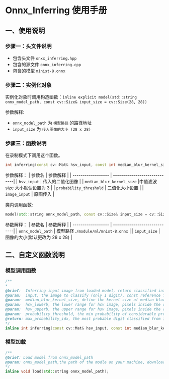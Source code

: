 # Onnx_Inferring 使用手册
## 一、使用说明

### 步骤一：头文件说明

- 包含头文件 `onxx_inferring.hpp`
- 包含的源文件 `onnx_inferring.cpp`
- 包含的模型 `minist-8.onnx`
### 步骤二：实例化对象

实例化对象时调用构造函数：`inline explicit model(std::string onnx_model_path, const cv::Size& input_size = cv::Size(28, 28))`

参数解释:
- `onnx_model_path` 为 `模型路径` 的路径地址
- `input_size` 为 `传入图像的大小 (28 x 28)`
### 步骤三：函数说明
在录制模式下调用这个函数。
```cpp
int inferring(const cv::Mat& hsv_input, const int median_blur_kernel_size = 3, float probability_threshold = 0, cv::Mat image_input = cv::Mat::zeros(cv::Size(255, 0), CV_8UC3));
```
参数解释：
|      参数名         |           参数解释             |
| ------------------ | -----------------------------|
| `hsv_input`         | 传入的二值化图像  |
| `median_blur_kernel_size`    |中值滤波 size 大小默认设置为 3          |
| `probability_threshold`    | 二值化大小设置          |
| `image_input`    | 原图传入     |

类内调用函数:
```cpp
model(std::string onnx_model_path, const cv::Size& input_size = cv::Size(28, 28));  // 初始化构造函数加载模型
```
参数解释：
|      参数名         |           参数解释             |
| ------------------ | -----------------------------|
| `onnx_model_path`         | 模型路径`./module/ml/mnist-8.onnx`   |
| `input_size`    |图像的大小(默认更改为 28 x 28)              |
## 二、自定义函数说明
### 模型调用函数
```cpp
/**
* 
@brief:  Inferring input image from loaded model, return classified int digit
@param:  input, the image to classify (only 1 digit), const reference from cv::Mat
@param:  median_blur_kernel_size, define the kernel size of median blur pre-processing, default to int 5, set 0 to disable
@param:  hsv_lowerb, the lower range for hsv image, pixels inside the range equals to 1, otherwise equals to 0, default is the cv::Scalar() default
@param:  hsv_upperb, the upper range for hsv image, pixels inside the range equals to 1, otherwise equals to 0, default is the cv::Scalar() default
@param:  probability_threshold, the min probability of considerable probability to iterate, determined by the model, mnist-8.onnx has the output array from -1e5 to 1e5, default is 0
@return: max_probability_idx, the most probable digit classified from input image in int type, -1 means all the probability is out of the threahold
*/
inline int inferring(const cv::Mat& hsv_input, const int median_blur_kernel_size = 3, float probability_threshold = 0, cv::Mat image_input = cv::Mat::zeros(cv::Size(255, 0), CV_8UC3));

```
### 模型加载
```cpp
/**
@brief: Load model from onnx_model_path
@param: onnx_model_path,the path of the modle on your machine, downloadable at https://github.com/onnx/models/blob/master/vision/classification/mnist/model/mnist-8.onnx
*/
inline void load(std::string onnx_model_path);
```
